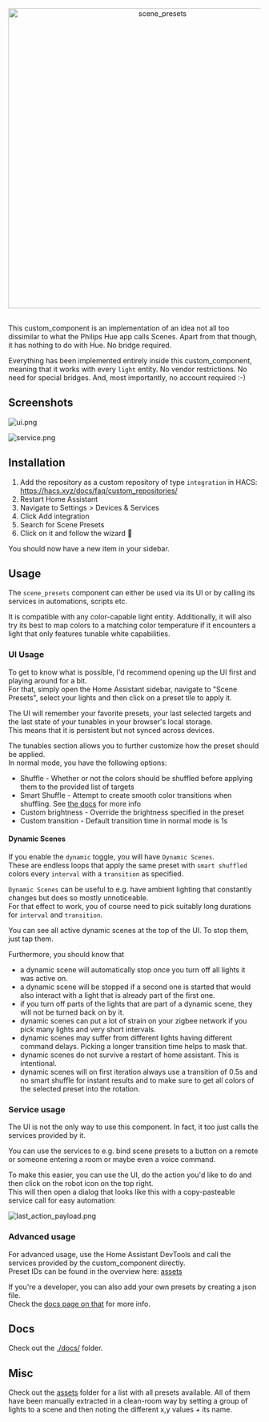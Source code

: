 <div align="center">
    <img src="assets/logo/github_banner.svg" width="600" alt="scene_presets">
</div>
<br/>

This custom_component is an implementation of an idea not all too dissimilar to what the Philips Hue app calls Scenes.
Apart from that though, it has nothing to do with Hue. No bridge required.

Everything has been implemented entirely inside this custom_component, meaning that it works with every `light` entity.
No vendor restrictions. No need for special bridges.
And, most importantly, no account required :-)

## Screenshots

![ui.png](./img/ui.png)

![service.png](./img/service.png)


## Installation

1. Add the repository as a custom repository of type `integration` in HACS: https://hacs.xyz/docs/faq/custom_repositories/
2. Restart Home Assistant
3. Navigate to Settings > Devices & Services
4. Click Add integration
5. Search for Scene Presets
6. Click on it and follow the wizard 🧙

You should now have a new item in your sidebar.

## Usage

The `scene_presets` component can either be used via its UI or by calling its services in automations, scripts etc.

It is compatible with any color-capable light entity. Additionally, it will also try its best to map colors to a matching
color temperature if it encounters a light that only features tunable white capabilities.


### UI Usage

To get to know what is possible, I'd recommend opening up the UI first and playing around for a bit.<br/>
For that, simply open the Home Assistant sidebar, navigate to "Scene Presets", select your lights and then click on a preset tile to apply it.

The UI will remember your favorite presets, your last selected targets and the last state of your tunables in your browser's local storage.<br/>
This means that it is persistent but not synced across devices.

The tunables section allows you to further customize how the preset should be applied.<br/>
In normal mode, you have the following options:
- Shuffle - Whether or not the colors should be shuffled before applying them to the provided list of targets
- Smart Shuffle - Attempt to create smooth color transitions when shuffling. See [the docs](./docs/Smart%20Shuffle.md) for more info
- Custom brightness - Override the brightness specified in the preset
- Custom transition - Default transition time in normal mode is 1s

#### Dynamic Scenes

If you enable the `dynamic` toggle, you will have `Dynamic Scenes`.<br/>
These are endless loops that apply the same preset with `smart shuffled` colors every `interval` with a `transition` as specified.

`Dynamic Scenes` can be useful to e.g. have ambient lighting that constantly changes but does so mostly unnoticeable.<br/>
For that effect to work, you of course need to pick suitably long durations for `interval` and `transition`.

You can see all active dynamic scenes at the top of the UI. To stop them, just tap them.

Furthermore, you should know that<br/>
- a dynamic scene will automatically stop once you turn off all lights it was active on.
- a dynamic scene will be stopped if a second one is started that would also interact with a light that is already part of the first one.
- if you turn off parts of the lights that are part of a dynamic scene, they will not be turned back on by it.
- dynamic scenes can put a lot of strain on your zigbee network if you pick many lights and very short intervals.
- dynamic scenes may suffer from different lights having different command delays. Picking a longer transition time helps to mask that.
- dynamic scenes do not survive a restart of home assistant. This is intentional.
- dynamic scenes will on first iteration always use a transition of 0.5s and no smart shuffle for instant results and to make sure to get all colors of the selected preset into the rotation.

### Service usage

The UI is not the only way to use this component. In fact, it too just calls the services provided by it.

You can use the services to e.g. bind scene presets to a button on a remote or someone entering a room or maybe even a voice command.

To make this easier, you can use the UI, do the action you'd like to do and then click on the robot icon on the top right.<br/>
This will then open a dialog that looks like this with a copy-pasteable service call for easy automation:

![last_action_payload.png](./img/last_action_payload.png)

### Advanced usage

For advanced usage, use the Home Assistant DevTools and call the services provided by the custom_component directly.<br/>
Preset IDs can be found in the overview here: [assets](./custom_components/scene_presets/assets/Readme.md)

If you're a developer, you can also add your own presets by creating a json file.<br/>
Check the [docs page on that](./docs/Custom%20Presets.md) for more info.


## Docs

Check out the [./docs/](./docs) folder.

## Misc

Check out the [assets](./custom_components/scene_presets/assets/Readme.md) folder for a list with all presets available.
All of them have been manually extracted in a clean-room way by setting a group of lights to a scene and then noting the different x,y values + its name.
